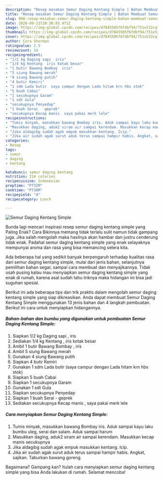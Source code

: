 ```yaml
---
description: "Resep masakan Semur Daging Kentang Simple | Bahan Membuat Semur Daging Kentang Simple Yang Paling Enak"
title: "Resep masakan Semur Daging Kentang Simple | Bahan Membuat Semur Daging Kentang Simple Yang Paling Enak"
slug: 968-resep-masakan-semur-daging-kentang-simple-bahan-membuat-semur-daging-kentang-simple-yang-paling-enak
date: 2020-09-21T20:30:03.971Z
image: https://img-global.cpcdn.com/recipes/d7845505f6fdbf94/751x532cq70/semur-daging-kentang-simple-foto-resep-utama.jpg
thumbnail: https://img-global.cpcdn.com/recipes/d7845505f6fdbf94/751x532cq70/semur-daging-kentang-simple-foto-resep-utama.jpg
cover: https://img-global.cpcdn.com/recipes/d7845505f6fdbf94/751x532cq70/semur-daging-kentang-simple-foto-resep-utama.jpg
author: Cora Sherman
ratingvalue: 3.5
reviewcount: 14
recipeingredient:
- "1/2 kg Daging sapi  iris"
- "1/4 kg Kentang  iris kotak besar"
- "1 butir Bawang Bombay  iris"
- "5 siung Bawang merah"
- "4 siung Bawang putih"
- "4 butir Kemiri"
- "1 sdm Lada butir  saya campur dengan Lada hitam krn hbs stok"
- "5 buah Cabai"
- "1 secukupnya Garam"
- "1 sdt Gula"
- "secukupnya Penyedap"
- "1 buah Serai   geprek"
- "secukupnya Kecap manis  saya pakai merk lele"
recipeinstructions:
- "Tumis minyak, masukkan bawang Bombay iris. Aduk sampai kayu laku bumbu uleg, serai dan salam. Aduk sampai harum"
- "Masukkan daging, aduk2 siram air sampai kerendam. Masukkan kecap manis secukupnya"
- "Jika aldagibg sudah agak empuk masukkan kentang. Icip."
- "Jika air sudah agak surut aduk terus sampai hampir habis. Angkat, sajikan. Taburkan bawang goreng."
categories:
- Resep
tags:
- semur
- daging
- kentang

katakunci: semur daging kentang 
nutrition: 214 calories
recipecuisine: Indonesian
preptime: "PT32M"
cooktime: "PT38M"
recipeyield: "4"
recipecategory: Lunch

---
```



![Semur Daging Kentang Simple](https://img-global.cpcdn.com/recipes/d7845505f6fdbf94/751x532cq70/semur-daging-kentang-simple-foto-resep-utama.jpg)

Bunda lagi mencari inspirasi resep semur daging kentang simple yang Paling Enak? Cara Bikinnya memang tidak terlalu sulit namun tidak gampang juga. Jika salah mengolah maka hasilnya akan hambar dan justru cenderung tidak enak. Padahal semur daging kentang simple yang enak selayaknya mempunyai aroma dan rasa yang bisa memancing selera kita.

Ada beberapa hal yang sedikit banyak berpengaruh terhadap kualitas rasa dari semur daging kentang simple, mulai dari jenis bahan, selanjutnya pemilihan bahan segar, sampai cara membuat dan menyajikannya. Tidak usah pusing kalau mau menyiapkan semur daging kentang simple yang enak di rumah, karena asal sudah tahu triknya maka hidangan ini bisa jadi suguhan spesial.




Berikut ini ada beberapa tips dan trik praktis dalam mengolah semur daging kentang simple yang siap dikreasikan. Anda dapat membuat Semur Daging Kentang Simple menggunakan 13 jenis bahan dan 4 langkah pembuatan. Berikut ini cara untuk menyiapkan hidangannya.

<!--inarticleads1-->

##### Bahan-bahan dan bumbu yang digunakan untuk pembuatan Semur Daging Kentang Simple:

1. Siapkan 1/2 kg Daging sapi , iris
1. Sediakan 1/4 kg Kentang , iris kotak besar
1. Ambil 1 butir Bawang Bombay , iris
1. Ambil 5 siung Bawang merah
1. Gunakan 4 siung Bawang putih
1. Siapkan 4 butir Kemiri
1. Gunakan 1 sdm Lada butir  (saya campur dengan Lada hitam krn hbs stok)
1. Siapkan 5 buah Cabai
1. Siapkan 1 secukupnya Garam
1. Gunakan 1 sdt Gula
1. Siapkan secukupnya Penyedap
1. Siapkan 1 buah Serai  - geprek
1. Sediakan secukupnya Kecap manis , saya pakai merk lele




<!--inarticleads2-->

##### Cara menyiapkan Semur Daging Kentang Simple:

1. Tumis minyak, masukkan bawang Bombay iris. Aduk sampai kayu laku bumbu uleg, serai dan salam. Aduk sampai harum
1. Masukkan daging, aduk2 siram air sampai kerendam. Masukkan kecap manis secukupnya
1. Jika aldagibg sudah agak empuk masukkan kentang. Icip.
1. Jika air sudah agak surut aduk terus sampai hampir habis. Angkat, sajikan. Taburkan bawang goreng.




Bagaimana? Gampang kan? Itulah cara menyiapkan semur daging kentang simple yang bisa Anda lakukan di rumah. Selamat mencoba!
